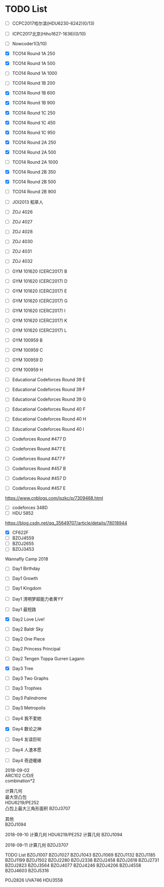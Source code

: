 # TODO List

* [ ] CCPC2017哈尔滨(HDU6230-6242)(0/13)
* [ ] ICPC2017北京(Hiho1627-1636)(0/10) 
* [ ] Nowcoder1(3/10)


* [x] TCO14 Round 1A 250
* [x] TCO14 Round 1A 500
* [ ] TCO14 Round 1A 1000
* [ ] TCO14 Round 1B 200
* [x] TCO14 Round 1B 600
* [x] TCO14 Round 1B 900
* [x] TCO14 Round 1C 250
* [x] TCO14 Round 1C 450
* [x] TCO14 Round 1C 950
* [x] TCO14 Round 2A 250
* [x] TCO14 Round 2A 500
* [ ] TCO14 Round 2A 1000
* [x] TCO14 Round 2B 350
* [x] TCO14 Round 2B 500
* [ ] TCO14 Round 2B 900
* [ ] JOI2013 稻草人
* [ ] ZOJ 4026
* [ ] ZOJ 4027
* [ ] ZOJ 4028
* [ ] ZOJ 4030
* [ ] ZOJ 4031
* [ ] ZOJ 4032
* [ ] GYM 101620 (CERC2017) B
* [ ] GYM 101620 (CERC2017) D
* [ ] GYM 101620 (CERC2017) E
* [ ] GYM 101620 (CERC2017) G
* [ ] GYM 101620 (CERC2017) I
* [ ] GYM 101620 (CERC2017) K
* [ ] GYM 101620 (CERC2017) L
* [ ] GYM 100959 B
* [ ] GYM 100959 C
* [ ] GYM 100959 D
* [ ] GYM 100959 H
* [ ] Educational Codeforces Round 39 E
* [ ] Educational Codeforces Round 39 F
* [ ] Educational Codeforces Round 39 G
* [ ] Educational Codeforces Round 40 F
* [ ] Educational Codeforces Round 40 H
* [ ] Educational Codeforces Round 40 I
* [ ] Codeforces Round #477 D
* [ ] Codeforces Round #477 E
* [ ] Codeforces Round #477 F
* [ ] Codeforces Round #457 B
* [ ] Codeforces Round #457 D
* [ ] Codeforces Round #457 E  


https://www.cnblogs.com/jszkc/p/7309468.html  
* [ ] codeforces 348D  
* [ ] HDU 5852  

https://blog.csdn.net/qq_35649707/article/details/78018944
* [x] CF622F  
* [ ] BZOJ4559  
* [ ] BZOJ2655  
* [ ] BZOJ3453  

Wannafly Camp 2018
* [ ] Day1 Birthday
* [ ] Day1 Growth
* [ ] Day1 Kingdom
* [ ] Day1 清明梦超能力者黄YY
* [ ] Day1 最短路

* [x] Day2 Love Live!
* [ ] Day2 Baldr Sky
* [ ] Day2 One Piece
* [ ] Day2 Princess Principal
* [ ] Day2 Tengen Toppa Gurren Lagann

* [x] Day3 Tree
* [ ] Day3 Two Graphs
* [ ] Day3 Trophies
* [ ] Day3 Palindrome
* [ ] Day3 Metropolis

* [ ] Day4 我不爱她  
* [x] Day4 数论之神   
* [ ] Day4 友谊巨轮  
* [ ] Day4 人渣本愿  
* [ ] Day4 奇迹暖婊  

2018-09-02  
ARC102 C/D/E  
combination*2 

计算几何  
最大空凸包   
HDU6219/PE252  
凸包上最大三角形面积
BZOJ3707

其他   
BZOJ1094  

2018-09-10
计算几何 HDU6219/PE252
计算几何 BZOJ1094

2018-09-11
计算几何 BZOJ3707

TODO List
BZOJ1007
BZOJ1027
BZOJ1043
BZOJ1069
BZOJ1132
BZOJ1185
BZOJ1199
BZOJ1502
BZOJ2280
BZOJ2338
BZOJ2458
BZOJ2618
BZOJ2731
BZOJ2823
BZOJ3564
BZOJ4077
BZOJ4246
BZOJ4206
BZOJ4558
BZOJ4603
BZOJ5316

POJ2826
UVA746
HDU3558
